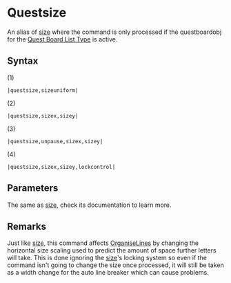 # Questsize

An alias of [size](size.md) where the command is only processed if the questboardobj for the [Quest Board List Type](../../ItemList/List%20Types%20Group%20Details/Quest%20Board%20List%20Type.md) is active.

## Syntax

(1)

````
|questsize,sizeuniform|
````

(2)

````
|questsize,sizex,sizey|
````

(3)

````
|questsize,unpause,sizex,sizey|
````

(4)

````
|questsize,sizex,sizey,lockcontrol|
````

## Parameters

The same as [size](size.md), check its documentation to learn more.

## Remarks

Just like [size](size.md), this command affects [OrganiseLines](../Related%20Systems/Automatic%20Line%20Breaks/OrganiseLines.md) by changing the horizontal size scaling used to predict the amount of space further letters will take. This is done ignoring the [size](size.md)'s locking system so even if the command isn't going to change the size once processed, it will still be taken as a width change for the auto line breaker which can cause problems.
